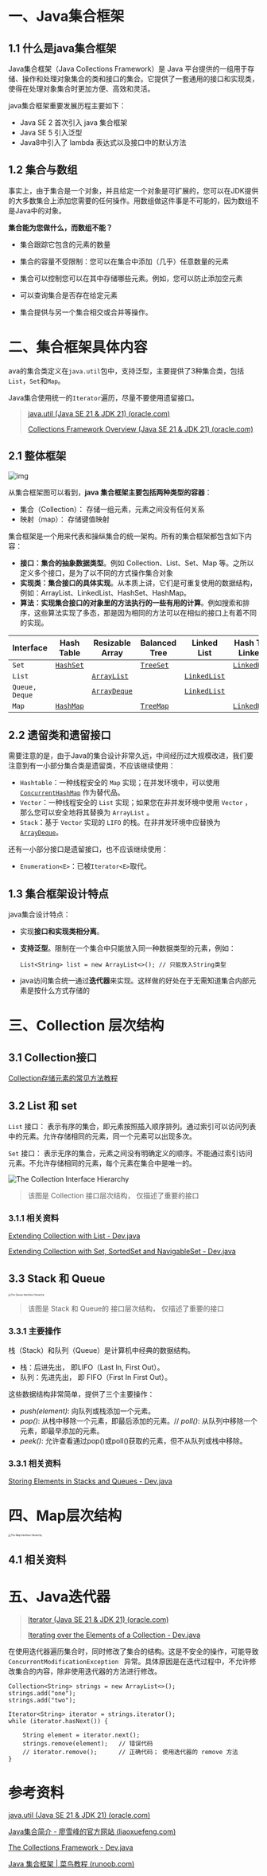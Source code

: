 # 一、Java集合框架

## 1.1 什么是java集合框架

Java集合框架（Java Collections Framework）是 Java 平台提供的一组用于存储、操作和处理对象集合的类和接口的集合。它提供了一套通用的接口和实现类，使得在处理对象集合时更加方便、高效和灵活。



java集合框架重要发展历程主要如下：

- Java SE 2 首次引入 java 集合框架
-  Java SE 5 引入泛型
- Java8中引入了 lambda 表达式以及接口中的默认方法



## 1.2 集合与数组

事实上，由于集合是一个对象，并且给定一个对象是可扩展的，您可以在JDK提供的大多数集合上添加您需要的任何操作。用数组做这件事是不可能的，因为数组不是Java中的对象。

**集合能为您做什么，而数组不能？**

- 集合跟踪它包含的元素的数量

- 集合的容量不受限制：您可以在集合中添加（几乎）任意数量的元素

- 集合可以控制您可以在其中存储哪些元素。例如，您可以防止添加空元素

* 可以查询集合是否存在给定元素

- 集合提供与另一个集合相交或合并等操作。





# 二、集合框架具体内容

ava的集合类定义在`java.util`包中，支持泛型，主要提供了3种集合类，包括`List`，`Set`和`Map`。

Java集合使用统一的`Iterator`遍历，尽量不要使用遗留接口。

>  [java.util (Java SE 21 & JDK 21) (oracle.com)](https://docs.oracle.com/en/java/javase/21/docs/api/java.base/java/util/package-summary.html)
>
> [Collections Framework Overview (Java SE 21 & JDK 21) (oracle.com)](https://docs.oracle.com/en/java/javase/21/docs/api/java.base/java/util/doc-files/coll-overview.html)

## 2.1 整体框架

![img](images/2243690-9cd9c896e0d512ed.gif)

从集合框架图可以看到，**java 集合框架主要包括两种类型的容器**：

- 集合（Collection）： 存储一组元素，元素之间没有任何关系
- 映射（map）： 存储键值映射

集合框架是一个用来代表和操纵集合的统一架构。所有的集合框架都包含如下内容：

- **接口：集合的抽象数据类型**。例如 Collection、List、Set、Map 等。之所以定义多个接口，是为了以不同的方式操作集合对象
- **实现类：集合接口的具体实现**。从本质上讲，它们是可重复使用的数据结构，例如：ArrayList、LinkedList、HashSet、HashMap。
- **算法：实现集合接口的对象里的方法执行的一些有用的计算**。例如搜索和排序，这些算法实现了多态，那是因为相同的方法可以在相似的接口上有着不同的实现。

| Interface      | Hash Table                                                   | Resizable Array                                              | Balanced Tree                                                | Linked List                                                  | Hash Table + Linked List                                     |
| :------------- | ------------------------------------------------------------ | ------------------------------------------------------------ | ------------------------------------------------------------ | ------------------------------------------------------------ | ------------------------------------------------------------ |
| `Set`          | [`HashSet`](https://docs.oracle.com/en/java/javase/21/docs/api/java.base/java/util/HashSet.html) |                                                              | [`TreeSet`](https://docs.oracle.com/en/java/javase/21/docs/api/java.base/java/util/TreeSet.html) |                                                              | [`LinkedHashSet`](https://docs.oracle.com/en/java/javase/21/docs/api/java.base/java/util/LinkedHashSet.html) |
| `List`         |                                                              | [`ArrayList`](https://docs.oracle.com/en/java/javase/21/docs/api/java.base/java/util/ArrayList.html) |                                                              | [`LinkedList`](https://docs.oracle.com/en/java/javase/21/docs/api/java.base/java/util/LinkedList.html) |                                                              |
| `Queue, Deque` |                                                              | [`ArrayDeque`](https://docs.oracle.com/en/java/javase/21/docs/api/java.base/java/util/ArrayDeque.html) |                                                              | [`LinkedList`](https://docs.oracle.com/en/java/javase/21/docs/api/java.base/java/util/LinkedList.html) |                                                              |
| `Map`          | [`HashMap`](https://docs.oracle.com/en/java/javase/21/docs/api/java.base/java/util/HashMap.html) |                                                              | [`TreeMap`](https://docs.oracle.com/en/java/javase/21/docs/api/java.base/java/util/TreeMap.html) |                                                              | [`LinkedHashMap`](https://docs.oracle.com/en/java/javase/21/docs/api/java.base/java/util/LinkedHashMap.html) |

## 2.2 遗留类和遗留接口

需要注意的是，由于Java的集合设计非常久远，中间经历过大规模改进，我们要注意到有一小部分集合类是遗留类，不应该继续使用：

- `Hashtable`：一种线程安全的 `Map` 实现；在并发环境中，可以使用 [`ConcurrentHashMap`](https://docs.oracle.com/en/java/javase/21/docs/api/java.base/java/util/concurrent/ConcurrentHashMap.html)  作为替代品。
- `Vector`：一种线程安全的 `List` 实现；如果您在非并发环境中使用 `Vector` ，那么您可以安全地将其替换为 `ArrayList` 。
- `Stack`：基于 `Vector` 实现的 `LIFO` 的栈。在非并发环境中应替换为 [`ArrayDeque`](https://docs.oracle.com/en/java/javase/21/docs/api/java.base/java/util/ArrayDeque.html)。

还有一小部分接口是遗留接口，也不应该继续使用：

- `Enumeration<E>`：已被`Iterator<E>`取代。



## 1.3 集合框架设计特点

java集合设计特点：

- 实现**接口和实现类相分离**。

- **支持泛型**。限制在一个集合中只能放入同一种数据类型的元素，例如：

  ```
  List<String> list = new ArrayList<>(); // 只能放入String类型
  ```

- java访问集合统一通过**迭代器**来实现。这样做的好处在于无需知道集合内部元素是按什么方式存储的





# 三、Collection 层次结构

## 3.1 Collection接口

[Collection存储元素的常见方法教程](https://dev.java/learn/api/collections-framework/collection-interface/#to-array)



## 3.2 List 和 set

 `List` 接口： 表示有序的集合，即元素按照插入顺序排列。通过索引可以访问列表中的元素。允许存储相同的元素，同一个元素可以出现多次。

`Set` 接口： 表示无序的集合，元素之间没有明确定义的顺序。不能通过索引访问元素。不允许存储相同的元素，每个元素在集合中是唯一的。

![The Collection Interface Hierarchy](images/01_interfaces-hierarchy.png)

> 该图是 Collection 接口层次结构， 仅描述了重要的接口



### 3.1.1 相关资料

[Extending Collection with List - Dev.java](https://dev.java/learn/api/collections-framework/lists/)

[Extending Collection with Set, SortedSet and NavigableSet - Dev.java](https://dev.java/learn/api/collections-framework/sets/)



## 3.3 Stack 和 Queue

<img src="images/02_queue-hierarchy.png" alt="The Queue Interface Hierarchy" style="zoom:33%;" />

> 该图是 Stack 和 Queue的 接口层次结构， 仅描述了重要的接口

### 3.3.1 主要操作

栈（Stack）和队列（Queue）是计算机中经典的数据结构。

- 栈：后进先出， 即LIFO（Last In, First Out）。
- 队列：先进先出， 即 FIFO（First In First Out）。

这些数据结构非常简单，提供了三个主要操作：

- *push(element)*: 向队列或栈添加一个元素。
- *pop()*:  从栈中移除一个元素，即最后添加的元素。//  *poll()*: 从队列中移除一个元素，即最早添加的元素。
- *peek()*: 允许查看通过pop()或poll()获取的元素，但不从队列或栈中移除。





### 3.3.1 相关资料

[Storing Elements in Stacks and Queues - Dev.java](https://dev.java/learn/api/collections-framework/stacks-queues/)





# 四、Map层次结构

<img src="images/03_map-hierarchy.png" alt="The Map Interface Hierarchy" style="zoom:33%;" />

## 4.1 相关资料





# 五、Java迭代器

> [Iterator (Java SE 21 & JDK 21) (oracle.com)](https://docs.oracle.com/en/java/javase/21/docs/api/java.base/java/util/Iterator.html)
>
> [Iterating over the Elements of a Collection - Dev.java](https://dev.java/learn/api/collections-framework/iterating/)



在使用迭代器遍历集合时，同时修改了集合的结构。这是不安全的操作，可能导致  `ConcurrentModificationException ` 异常。具体原因是在迭代过程中，不允许修改集合的内容，除非使用迭代器的方法进行修改。

```
Collection<String> strings = new ArrayList<>();
strings.add("one");
strings.add("two");

Iterator<String> iterator = strings.iterator();
while (iterator.hasNext()) {

    String element = iterator.next();
    strings.remove(element);   // 错误代码
    // iterator.remove();      // 正确代码； 使用迭代器的 remove 方法
}

```



# 参考资料

[java.util (Java SE 21 & JDK 21) (oracle.com)](https://docs.oracle.com/en/java/javase/21/docs/api/java.base/java/util/package-summary.html)

[Java集合简介 - 廖雪峰的官方网站 (liaoxuefeng.com)](https://www.liaoxuefeng.com/wiki/1252599548343744/1265109905179456)

[The Collections Framework - Dev.java](https://dev.java/learn/api/collections-framework/)

[Java 集合框架 | 菜鸟教程 (runoob.com)](https://www.runoob.com/java/java-collections.html)